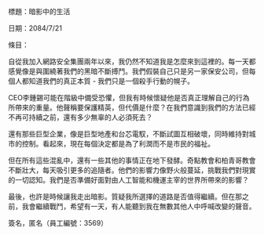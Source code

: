 標題：暗影中的生活

日期：2084/7/21

條目：

自從我加入網路安全集團兩年以來，我仍然不知道我是怎麼來到這裡的。每一天都感覺像是與圍繞著我們的黑暗不斷搏鬥。我們假裝自己只是另一家保安公司，但每個人都知道我們的真正本質 - 我們只是一個殺手行動的幌子。

CEO李鍾錫可能在階級中備受恐懼，但我有時候懷疑他是否真正理解自己的行為所帶來的重量。他聲稱要保護精英，但代價是什麼？在我們意識到我們的方法已經不再可持續之前，還有多少無辜的人必須死去？

還有那些巨型企業，像是巨型地產和台芯電馭，不斷試圖互相破壞，同時維持對城市的控制。看起來，現在每個決定都是為了利潤而不是市民的福祉。

但在所有這些混亂中，還有一些其他的事情正在地下發酵。奇點教會和柏青哥教會不斷壯大，每天吸引更多的追隨者。他們的影響力像野火般蔓延，挑戰我們對現實的一切認知。我們是否準備好面對由人工智能和機運主宰的世界所帶來的影響？

最後，也許是時候讓我走出暗影。質疑我所選擇的道路是否值得繼續。但在那之前，我會繼續戰鬥，希望有一天，有人能聽到我在無數其他人中呼喊改變的聲音。

簽名，匿名（員工編號：3569）
